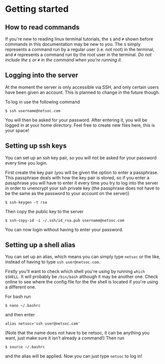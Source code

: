 # Getting started
## How to read commands
If you're new to reading linux terminal tutorials, the `$` and `#` shown before commands in this documentation may be new to you.  The `$` simply represents a command run by a regular user (i.e. not root) in the terminal, and `#` represents a command run by the root user in the terminal.  *Do not include the `$` or `#` in the command when you're running it*.

## Logging into the server
At the moment the server is only accessible via SSH, and only certain users have been given an account.  This is planned to change in the future though.

To log in use the following command

```
$ ssh username@netsoc.com
```

You will then be asked for your password.  After entering it, you will be logged in at your home directory. Feel free to create new files here, this is your space!

## Setting up ssh keys
You can set up an ssh key pair, so you will not be asked for your password every time you login.

First create the key pair (you will be given the option to enter a passphrase. This passphrase deals with how the key pair is stored, so if you enter a passphrase you will have to enter it every time you try to log into the server in order to unencrypt your ssh private key (the passphrase does not have to be the same as the password to your account on the server))
```
$ ssh-keygen -t rsa
```
Then copy the public key to the server
```
$ ssh-copy-id -i ~/.ssh/id_rsa.pub username@netsoc.com
```

You can now login without having to enter your password.

## Setting up a shell alias
You can set up an alias, which means you can simply type `netsoc` or the like, instead of having to type `ssh user@netsoc.com`.

Firstly you'll want to check which shell you're using by running `which $SHELL`. It will probably be `/bin/bash` although it may be another one.  Check online to see where the config file for the the shell is located if you're using a different one.

For bash run
```
$ nano ~/.bashrc
```
and then enter
```
alias netsoc='ssh user@netsoc.com'
```
(Note that the name does not have to be netsoc, it can be anything you want, just make sure it isn't already a command!)
Then run
```
$ source ~/.bashrc
```
and the alias will be applied.  Now you can just type `netsoc` to log in!
